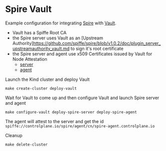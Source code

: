 # Spire Vault

Example configuration for integrating [Spire](https://spiffe.io/docs/latest/spire-about/) with
[Vault](https://www.vaultproject.io/).

* Vault has a Spiffe Root CA
* the Spire server uses Vault as an
[Upstream Authority]https://github.com/spiffe/spire/blob/v1.0.2/doc/plugin_server_upstreamauthority_vault.md to sign
it's root certificate
* the Spire server and agent use x509 Certificates issued by Vault for Node Attestation
  * [server](https://github.com/spiffe/spire/blob/v1.0.2/doc/plugin_server_upstreamauthority_vault.md)
  * [agent](https://github.com/spiffe/spire/blob/v1.0.2/doc/plugin_agent_nodeattestor_x509pop.md)

Launch the Kind cluster and deploy Vault

```shell
make create-cluster deploy-vault
```

Wait for Vault to come up and then configure Vault and launch Spire server and agent

```shell
make configure-vault deploy-spire-server deploy-spire-agent
```

The agent will attest to the server and get the id `spiffe://controlplane.io/spire/agent/cn/spire-agent.controlplane.io`

Cleanup

```shell
make delete-cluster
```

